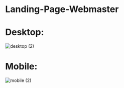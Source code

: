 # Landing-Page-Webmaster

# Desktop:

![desktop (2)](https://user-images.githubusercontent.com/74673812/146748521-8409dc8a-3726-4c5e-bc23-efade5d2322b.png)



# Mobile:
![mobile (2)](https://user-images.githubusercontent.com/74673812/146748386-8525ecf7-5588-4239-8982-cf701ad90a7d.png)
